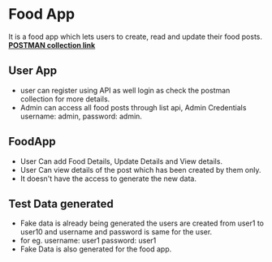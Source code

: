 
# Food App
It is a food app which lets users to create, read and update their food posts.
**[POSTMAN collection link](https://www.getpostman.com/collections/c2b1e24becb681228232)**

## User App
- user can register using API as well login as check the postman collection for more details.
- Admin can access all food posts through list api, Admin Credentials username: admin, password: admin.


## FoodApp
 - User Can add Food Details, Update Details and View details.
 - User Can view details of the post which has been created by them only.
 - It doesn't have the access to generate the new data.
## Test Data generated
 - Fake data is already being generated the users are created from user1 to user10 and username and password is same for the user.
 - for eg. username: user1 password: user1
 - Fake Data is also generated for the food app.
